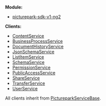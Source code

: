 **Module:**

- [picturepark-sdk-v1-ng2](globals.html)

**Clients:**

- [ContentService](classes/contentservice.html)
- [BusinessProcessService](classes/businessprocessservice.html)
- [DocumentHistoryService](classes/documenthistoryservice.html)
- [JsonSchemaService](classes/jsonschemaservice.html)
- [ListItemService](classes/listitemservice.html)
- [SchemaService](classes/schemaservice.html)
- [PermissionService](classes/permissionservice.html)
- [PublicAccessService](classes/publicaccessservice.html)
- [ShareService](classes/shareservice.html)
- [TransferService](classes/transferservice.html)
- [UserService](classes/userservice.html)

All clients inherit from [PictureparkServiceBase](classes/pictureparkservicebase.html). 